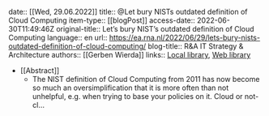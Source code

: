 date:: [[Wed, 29.06.2022]]
title:: @Let bury NISTs outdated definition of Cloud Computing
item-type:: [[blogPost]]
access-date:: 2022-06-30T11:49:46Z
original-title:: Let’s bury NIST’s outdated definition of Cloud Computing
language:: en
url:: https://ea.rna.nl/2022/06/29/lets-bury-nists-outdated-definition-of-cloud-computing/
blog-title:: R&A IT Strategy & Architecture
authors:: [[Gerben Wierda]]
links:: [Local library](zotero://select/library/items/XQ3EV7DK), [Web library](https://www.zotero.org/users/6520516/items/XQ3EV7DK)

- [[Abstract]]
	- The NIST definition of Cloud Computing from 2011 has now become so much an oversimplification that it is more often than not unhelpful, e.g. when trying to base your policies on it. Cloud or not-cl…